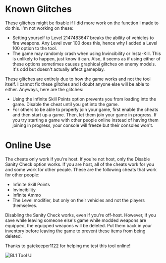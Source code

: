 # Known Glitches
These glitches might be fixable if I did more work on the function I made to do this. I'm not working on these:
* Setting yourself to Level 2147483647 breaks the ability of vehicles to fire weapons. Any Level over 100 does this, hence why I added a Level 100 option to the tool.
* The game may randomly crash when using Invincibility or Insta-Kill. This is unlikely to happen, just know it can. Also, it seems as if using either of these options sometimes causes graphical glitches on enemy models. It's odd but doesn't actually affect gameplay.

These glitches are entirely due to how the game works and not the tool itself. I cannot fix these glitches and I doubt anyone else will be able to either. Anyways, here are the glitches:
* Using the Infinite Skill Points option prevents you from loading into the game. Disable the cheat until you get into the game.
* For others to be able to properly join your game, first enable the cheats and then start up a game. Then, let them join your game in progress. If you try starting a game with other people online instead of having them joining in progress, your console will freeze but their consoles won't.

# Online Use
The cheats only work if you're host. If you're not host, only the Disable Sanity Check option works. If you are host, all of the cheats work for you and some work for other people. These are the following cheats that work for other people:
* Infinite Skill Points
* Invincibility
* Infinite Ammo
* The Level modifier, but only on their vehicles and not the players themselves.

Disabling the Sanity Check works, even if you're off-host. However, if you save while leaving someone else's game while modded weapons are equipped, the equipped weapons will be deleted. Put them back in your inventory before leaving the game to prevent these items from being deleted.

Thanks to gatekeeper1122 for helping me test this tool online!

![BL1 Tool UI](https://github.com/user-attachments/assets/1e6c0cd4-cfd4-44c8-b417-a860d9f147ab)

